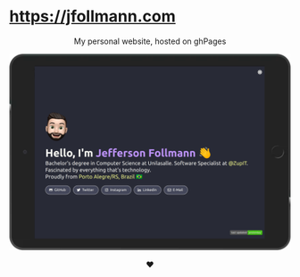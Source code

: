 # https://jfollmann.com

<p align="center">
My personal website, hosted on ghPages
</p>

<p align="center">
  <img src="./assets/screenshot.png" width="600" title="Site screenshot">
</p>

<p align="center">❤️</p>
